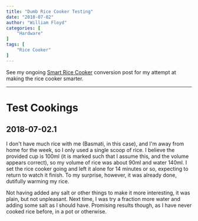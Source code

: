 ```yaml
---
title: "Dumb Rice Cooker Testing"
date: "2018-07-02"
author: "William Floyd"
categories: [
    "Hardware"
]
tags: [
    "Rice Cooker"
]
---
```


See my ongoing [Smart Rice Cooker](./smart-rice-cooker) conversion post for my attempt at making the rice cooker smarter.

***

# Test Cookings

## 2018-07-02.1

I don't have much rice with me (Basmati, in this case), and I'm away from home for the week, so I only used a single scoop of rice.
I believe the provided cup is 100ml (it is marked such that I assume this, and the volume appears correct), so my volume of rice was about 90ml and water 140ml.
I set the rice cooker going and left it alone for 14 minutes or so, expecting to return to watch it finish.
To my surprise, however, it was already done, dutifully warming my rice.

Not having added any salt or other things to make it more interesting, it was plain, but not unpleasant.
Next time, I was try a fraction more water and adding some salt as I should have.
Promising results though, as I have never cooked rice before, in a pot or otherwise.
